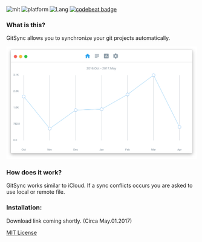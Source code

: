 ![mit](https://img.shields.io/badge/License-MIT-brightgreen.svg) ![platform](https://img.shields.io/badge/Platform-macOS-blue.svg) ![Lang](https://img.shields.io/badge/Language-Swift-orange.svg) [![codebeat badge](https://codebeat.co/badges/5c7a5051-2fa6-45c1-9c2c-0db5fe70837b)](https://codebeat.co/projects/github-com-eonist-gitsyncosx)

### What is this?
GitSync allows you to synchronize your git projects automatically. 

<img width="734" alt="img" src="https://raw.githubusercontent.com/stylekit/img/master/Screen Shot 2017-04-06 at 21.52.59.png">

### How does it work?
GitSync works similar to iCloud. If a sync conflicts occurs you are asked to use local or remote file. 

### Installation:
Download link coming shortly. (Circa May.01.2017)

[MIT License](http://opensource.org/licenses/MIT)
